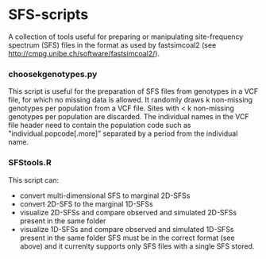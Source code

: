 # SFS-scripts

A collection of tools useful for preparing or manipulating site-frequency spectrum (SFS) files in the format as used by fastsimcoal2 (see http://cmpg.unibe.ch/software/fastsimcoal2/).

### choosekgenotypes.py

This script is useful for the preparation of SFS files from genotypes in a VCF file, for which no missing data is allowed. It randomly draws k non-missing genotypes per population from a VCF file. Sites with < k non-missing genotypes per population are discarded. The individual names in the VCF file header need to contain the population code such as "individual.popcode[.more]" separated by a period from the individual name.

### SFStools.R

This script can:
- convert multi-dimensional SFS to marginal 2D-SFSs
- convert 2D-SFS to the marginal 1D-SFSs
- visualize 2D-SFSs and compare observed and simulated 2D-SFSs present in the same folder
- visualize 1D-SFSs and compare observed and simulated 1D-SFSs present in the same folder
SFS must be in the correct format (see above) and it currenlty supports only SFS files with a single SFS stored.
